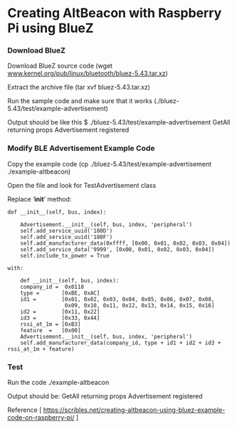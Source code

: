# Creating AltBeacon with Raspberry Pi using BlueZ

### Download BlueZ

  Download BlueZ source code (wget www.kernel.org/pub/linux/bluetooth/bluez-5.43.tar.xz)
  
  Extract the archive file (tar xvf bluez-5.43.tar.xz)
  
  Run the sample code and make sure that it works (./bluez-5.43/test/example-advertisement)
  
  Output should be like this
    $ ./bluez-5.43/test/example-advertisement
    GetAll
    returning props
    Advertisement registered
 
###  Modify BLE Advertisement Example Code

  Copy the example code (cp ./bluez-5.43/test/example-advertisement ./example-altbeacon)
  
  Open the file and look for TestAdvertisement class
  
  Replace ‘__init__’ method:
  
    def __init__(self, bus, index):
    
        Advertisement.__init__(self, bus, index, 'peripheral')
        self.add_service_uuid('180D')
        self.add_service_uuid('180F')
        self.add_manufacturer_data(0xffff, [0x00, 0x01, 0x02, 0x03, 0x04])
        self.add_service_data('9999', [0x00, 0x01, 0x02, 0x03, 0x04])
        self.include_tx_power = True
        
    with:
    
        def __init__(self, bus, index):
        company_id =  0x0118
        type =       [0xBE, 0xAC]
        id1 =        [0x01, 0x02, 0x03, 0x04, 0x05, 0x06, 0x07, 0x08,
                      0x09, 0x10, 0x11, 0x12, 0x13, 0x14, 0x15, 0x16]
        id2 =        [0x11, 0x22]
        id3 =        [0x33, 0x44]
        rssi_at_1m = [0xB3]
        feature  =   [0x00]
        Advertisement.__init__(self, bus, index, 'peripheral')
        self.add_manufacturer_data(company_id, type + id1 + id2 + id3 + rssi_at_1m + feature)
        
### Test
  
  Run the code
    ./example-altbeacon
    
  Output should be:
    GetAll
    returning props
    Advertisement registered
    
    
Reference [ https://scribles.net/creating-altbeacon-using-bluez-example-code-on-raspberry-pi/ ]
